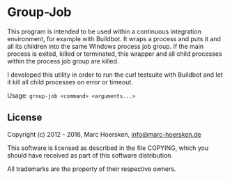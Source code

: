 Group-Job
=========
This program is intended to be used within a continuous integration
environment, for example with Buildbot. It wraps a process and puts
it and all its children into the same Windows process job group.
If the main process is exited, killed or terminated, this wrapper
and all child processes within the process job group are killed.

I developed this utility in order to run the curl testsuite with
Buildbot and let it kill all child processes on error or timeout.

Usage: `group-job <command> <arguments...>`

License
-------
Copyright (c) 2012 - 2016, Marc Hoersken, <info@marc-hoersken.de>

This software is licensed as described in the file COPYING, which
you should have received as part of this software distribution.

All trademarks are the property of their respective owners.
